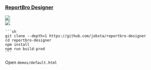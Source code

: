 ### [ReportBro Designer](https://github.com/jobsta/reportbro-designer)

![](https://img.shields.io/github/license/jobsta/reportbro-designer?style=flat-square)<br />
[![](https://img.shields.io/github/last-commit/scillidan/reportbro-designer/master?label=last%20commit%20(fork)&style=flat-square)](https://github.com/scillidan/reportbro-designer)

````{tab} From source
```sh
git clone --depth=1 https://github.com/jobsta/reportbro-designer
cd reportbro-designer
npm install
npm run build-prod
```
````

Open `demos/default.html`